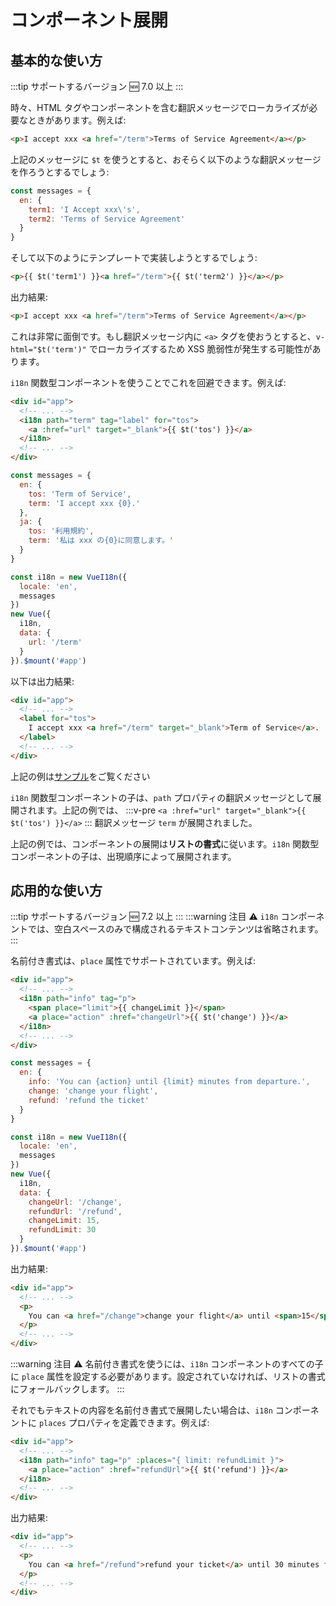 # コンポーネント展開

## 基本的な使い方

:::tip サポートするバージョン
:new: 7.0 以上
:::

時々、HTML タグやコンポーネントを含む翻訳メッセージでローカライズが必要なときがあります。例えば:

```html
<p>I accept xxx <a href="/term">Terms of Service Agreement</a></p>
```

上記のメッセージに `$t` を使うとすると、おそらく以下のような翻訳メッセージを作ろうとするでしょう:

```js
const messages = {
  en: {
    term1: 'I Accept xxx\'s',
    term2: 'Terms of Service Agreement'
  }
}
```

そして以下のようにテンプレートで実装しようとするでしょう:

```html
<p>{{ $t('term1') }}<a href="/term">{{ $t('term2') }}</a></p>
```

出力結果:

```html
<p>I accept xxx <a href="/term">Terms of Service Agreement</a></p>
```

これは非常に面倒です。もし翻訳メッセージ内に `<a>` タグを使おうとすると、`v-html="$t('term')"` でローカライズするため XSS 脆弱性が発生する可能性があります。

`i18n` 関数型コンポーネントを使うことでこれを回避できます。例えば:

```html
<div id="app">
  <!-- ... -->
  <i18n path="term" tag="label" for="tos">
    <a :href="url" target="_blank">{{ $t('tos') }}</a>
  </i18n>
  <!-- ... -->
</div>
```
```js
const messages = {
  en: {
    tos: 'Term of Service',
    term: 'I accept xxx {0}.'
  },
  ja: {
    tos: '利用規約',
    term: '私は xxx の{0}に同意します。'
  }
}

const i18n = new VueI18n({
  locale: 'en',
  messages
})
new Vue({
  i18n,
  data: {
    url: '/term'
  }
}).$mount('#app')
```

以下は出力結果:

```html
<div id="app">
  <!-- ... -->
  <label for="tos">
    I accept xxx <a href="/term" target="_blank">Term of Service</a>.
  </label>
  <!-- ... -->
</div>
```

上記の例は[サンプル](https://github.com/kazupon/vue-i18n/tree/dev/examples/interpolation)をご覧ください

`i18n` 関数型コンポーネントの子は、`path` プロパティの翻訳メッセージとして展開されます。上記の例では、 
:::v-pre
`<a :href="url" target="_blank">{{ $t('tos') }}</a>`
:::
翻訳メッセージ `term` が展開されました。

上記の例では、コンポーネントの展開は**リストの書式**に従います。`i18n` 関数型コンポーネントの子は、出現順序によって展開されます。

## 応用的な使い方

:::tip サポートするバージョン
:new: 7.2 以上
:::
:::warning 注目
:warning: `i18n` コンポーネントでは、空白スペースのみで構成されるテキストコンテンツは省略されます。
:::

名前付き書式は、`place` 属性でサポートされています。例えば:

```html
<div id="app">
  <!-- ... -->
  <i18n path="info" tag="p">
    <span place="limit">{{ changeLimit }}</span>
    <a place="action" :href="changeUrl">{{ $t('change') }}</a>
  </i18n>
  <!-- ... -->
</div>
```
```js
const messages = {
  en: {
    info: 'You can {action} until {limit} minutes from departure.',
    change: 'change your flight',
    refund: 'refund the ticket'
  }
}

const i18n = new VueI18n({
  locale: 'en',
  messages
})
new Vue({
  i18n,
  data: {
    changeUrl: '/change',
    refundUrl: '/refund',
    changeLimit: 15,
    refundLimit: 30
  }
}).$mount('#app')
```

出力結果:

```html
<div id="app">
  <!-- ... -->
  <p>
    You can <a href="/change">change your flight</a> until <span>15</span> minutes from departure.
  </p>
  <!-- ... -->
</div>
```

:::warning 注目
:warning: 名前付き書式を使うには、`i18n` コンポーネントのすべての子に `place` 属性を設定する必要があります。設定されていなければ、リストの書式にフォールバックします。
:::

それでもテキストの内容を名前付き書式で展開したい場合は、`i18n` コンポーネントに `places` プロパティを定義できます。例えば:

```html
<div id="app">
  <!-- ... -->
  <i18n path="info" tag="p" :places="{ limit: refundLimit }">
    <a place="action" :href="refundUrl">{{ $t('refund') }}</a>
  </i18n>
  <!-- ... -->
</div>
```

出力結果:

```html
<div id="app">
  <!-- ... -->
  <p>
    You can <a href="/refund">refund your ticket</a> until 30 minutes from departure.
  </p>
  <!-- ... -->
</div>
```
